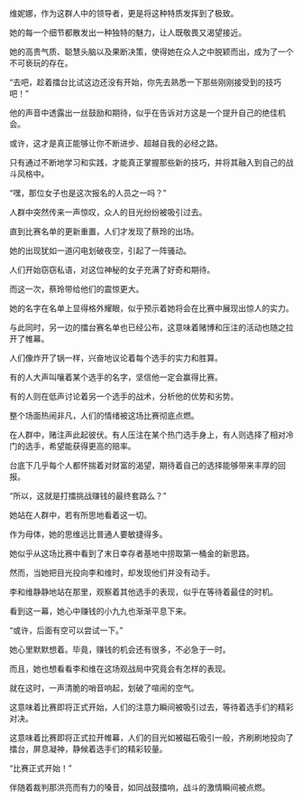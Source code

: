 维妮娜，作为这群人中的领导者，更是将这种特质发挥到了极致。

她的每一个细节都散发出一种独特的魅力，让人既敬畏又渴望接近。

她的高贵气质、聪慧头脑以及果断决策，使得她在众人之中脱颖而出，成为了一个不可亵玩的存在。

“去吧，趁着擂台比试这边还没有开始，你先去熟悉一下那些刚刚接受到的技巧吧！”

他的声音中透露出一丝鼓励和期待，似乎在告诉对方这是一个提升自己的绝佳机会。

或许，这才是真正能够让你不断进步、超越自我的必经之路。

只有通过不断地学习和实践，才能真正掌握那些新的技巧，并将其融入到自己的战斗风格中。

“嘿，那位女子也是这次报名的人员之一吗？”

人群中突然传来一声惊叹，众人的目光纷纷被吸引过去。

直到比赛名单的更新重置，人们才发现了蔡玲的出场。

她的出现犹如一道闪电划破夜空，引起了一阵骚动。

人们开始窃窃私语，对这位神秘的女子充满了好奇和期待。

而这一次，蔡玲带给他们的震惊更大。

她的名字在名单上显得格外耀眼，似乎预示着她将会在比赛中展现出惊人的实力。

与此同时，另一边的擂台赛名单也已经公布，这意味着赌博和压注的活动也随之拉开了帷幕。

人们像炸开了锅一样，兴奋地议论着每个选手的实力和胜算。

有的人大声叫嚷着某个选手的名字，坚信他一定会赢得比赛。

有的人则在低声讨论着另一个选手的战术，分析他的优势和劣势。

整个场面热闹非凡，人们的情绪被这场比赛彻底点燃。

在人群中，赌注声此起彼伏。有人压注在某个热门选手身上，有人则选择了相对冷门的选手，希望能获得更高的赔率。

台底下几乎每个人都怀揣着对财富的渴望，期待着自己的选择能够带来丰厚的回报。

“所以，这就是打擂挑战赚钱的最终套路么？”

她站在人群中，若有所思地看着这一切。

作为母体，她的思维远比普通人要敏捷得多。

她似乎从这场比赛中看到了末日幸存者基地中捞取第一桶金的新思路。

然而，当她把目光投向李和维时，却发现他们并没有动手。

李和维静静地站在那里，观察着其他选手的表现，似乎在等待着最佳的时机。

看到这一幕，她心中赚钱的小九九也渐渐平息下来。

“或许，后面有空可以尝试一下。”

她心里默默想着。毕竟，赚钱的机会还有很多，不必急于一时。

而且，她也想看看李和维在这场观战局中究竟会有怎样的表现。

就在这时，一声清脆的哨音响起，划破了喧闹的空气。

这意味着比赛即将正式开始，人们的注意力瞬间被吸引过去，等待着选手们的精彩对决。

这意味着比赛即将正式拉开帷幕，人们的目光如被磁石吸引一般，齐刷刷地投向了擂台，屏息凝神，静候着选手们的精彩较量。

“比赛正式开始！”

伴随着裁判那洪亮而有力的嗓音，如同战鼓擂响，战斗的激情瞬间被点燃。
